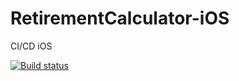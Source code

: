 # RetirementCalculator-iOS
CI/CD iOS

[![Build status](https://build.appcenter.ms/v0.1/apps/7f75a09c-c1ce-4b53-b2d2-eda4dd662bea/branches/develop/badge)](https://appcenter.ms)

